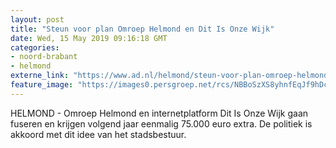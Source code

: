 ```yaml
---
layout: post
title: "Steun voor plan Omroep Helmond en Dit Is Onze Wijk"
date: Wed, 15 May 2019 09:16:18 GMT
categories: 
- noord-brabant 
- helmond 
externe_link: "https://www.ad.nl/helmond/steun-voor-plan-omroep-helmond-en-dit-is-onze-wijk~aa984c995/"
feature_image: "https://images0.persgroep.net/rcs/NBBoSzXS8yhnfEqJf9hDc_F5yXs/diocontent/107685179/_fitwidth/400/?appId=21791a8992982cd8da851550a453bd7f&quality=0.7"
---
```


HELMOND - Omroep Helmond en internetplatform Dit Is Onze Wijk gaan fuseren en krijgen volgend jaar eenmalig 75.000 euro extra. De politiek is akkoord met dit idee van het stadsbestuur.
